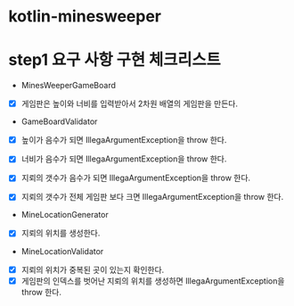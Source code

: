 # kotlin-minesweeper

# step1 요구 사항 구현 체크리스트

* MinesWeeperGameBoard

- [x] 게임판은 높이와 너비를 입력받아서 2차원 배열의 게임판을 만든다.

* GameBoardValidator

- [x] 높이가 음수가 되면 IllegaArgumentException을 throw 한다.
- [x] 너비가 음수가 되면 IllegaArgumentException을 throw 한다.
- [x] 지뢰의 갯수가 음수가 되면 IllegaArgumentException을 throw 한다.
- [x] 지뢰의 갯수가 전체 게임판 보다 크면 IllegaArgumentException을 throw 한다.


* MineLocationGenerator

- [x] 지뢰의 위치를 생성한다.

* MineLocationValidator

- [x] 지뢰의 위치가 중복된 곳이 있는지 확인한다.
- [x] 게임판의 인덱스를 벗어난 지뢰의 위치를 생성하면 IllegaArgumentException을 throw 한다.
